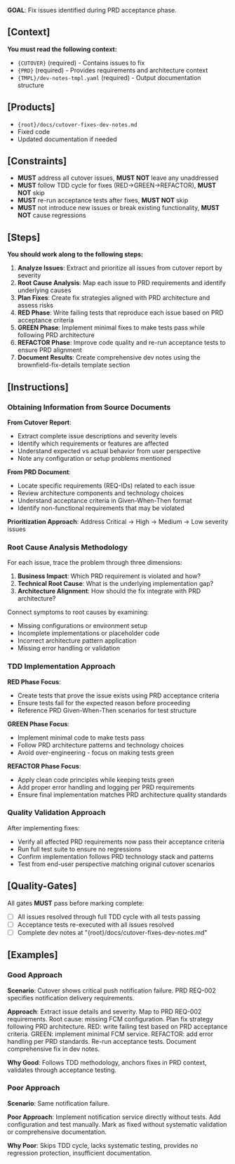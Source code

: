 **GOAL**: Fix issues identified during PRD acceptance phase.

## [Context]
**You must read the following context:**
- `{CUTOVER}` (required) - Contains issues to fix
- `{PRD}` (required) - Provides requirements and architecture context  
- `{TMPL}/dev-notes-tmpl.yaml` (required) - Output documentation structure

## [Products]
- `{root}/docs/cutover-fixes-dev-notes.md`
- Fixed code
- Updated documentation if needed

## [Constraints]
- **MUST** address all cutover issues, **MUST NOT** leave any unaddressed
- **MUST** follow TDD cycle for fixes (RED→GREEN→REFACTOR), **MUST NOT** skip
- **MUST** re-run acceptance tests after fixes, **MUST NOT** skip
- **MUST** not introduce new issues or break existing functionality, **MUST NOT** cause regressions

## [Steps]
**You should work along to the following steps:**
1. **Analyze Issues**: Extract and prioritize all issues from cutover report by severity
2. **Root Cause Analysis**: Map each issue to PRD requirements and identify underlying causes
3. **Plan Fixes**: Create fix strategies aligned with PRD architecture and assess risks
4. **RED Phase**: Write failing tests that reproduce each issue based on PRD acceptance criteria
5. **GREEN Phase**: Implement minimal fixes to make tests pass while following PRD architecture
6. **REFACTOR Phase**: Improve code quality and re-run acceptance tests to ensure PRD alignment
7. **Document Results**: Create comprehensive dev notes using the brownfield-fix-details template section

## [Instructions]

### Obtaining Information from Source Documents

**From Cutover Report**:
- Extract complete issue descriptions and severity levels
- Identify which requirements or features are affected
- Understand expected vs actual behavior from user perspective
- Note any configuration or setup problems mentioned

**From PRD Document**:
- Locate specific requirements (REQ-IDs) related to each issue
- Review architecture components and technology choices
- Understand acceptance criteria in Given-When-Then format
- Identify non-functional requirements that may be violated

**Prioritization Approach**: Address Critical → High → Medium → Low severity issues

### Root Cause Analysis Methodology

For each issue, trace the problem through three dimensions:
1. **Business Impact**: Which PRD requirement is violated and how?
2. **Technical Root Cause**: What is the underlying implementation gap?
3. **Architecture Alignment**: How should the fix integrate with PRD architecture?

Connect symptoms to root causes by examining:
- Missing configurations or environment setup
- Incomplete implementations or placeholder code
- Incorrect architecture pattern application
- Missing error handling or validation

### TDD Implementation Approach

**RED Phase Focus**: 
- Create tests that prove the issue exists using PRD acceptance criteria
- Ensure tests fail for the expected reason before proceeding
- Reference PRD Given-When-Then scenarios for test structure

**GREEN Phase Focus**:
- Implement minimal code to make tests pass
- Follow PRD architecture patterns and technology choices
- Avoid over-engineering - focus on making tests green

**REFACTOR Phase Focus**:
- Apply clean code principles while keeping tests green
- Add proper error handling and logging per PRD requirements
- Ensure final implementation matches PRD architecture quality standards

### Quality Validation Approach

After implementing fixes:
- Verify all affected PRD requirements now pass their acceptance criteria
- Run full test suite to ensure no regressions
- Confirm implementation follows PRD technology stack and patterns
- Test from end-user perspective matching original cutover scenarios

## [Quality-Gates]
All gates **MUST** pass before marking complete:
- [ ] All issues resolved through full TDD cycle with all tests passing
- [ ] Acceptance tests re-executed with all issues resolved  
- [ ] Complete dev notes at "{root}/docs/cutover-fixes-dev-notes.md"

## [Examples]

### Good Approach
**Scenario**: Cutover shows critical push notification failure. PRD REQ-002 specifies notification delivery requirements.

**Approach**: Extract issue details and severity. Map to PRD REQ-002 requirements. Root cause: missing FCM configuration. Plan fix strategy following PRD architecture. RED: write failing test based on PRD acceptance criteria. GREEN: implement minimal FCM service. REFACTOR: add error handling per PRD standards. Re-run acceptance tests. Document comprehensive fix in dev notes.

**Why Good**: Follows TDD methodology, anchors fixes in PRD context, validates through acceptance testing.

### Poor Approach  
**Scenario**: Same notification failure.

**Poor Approach**: Implement notification service directly without tests. Add configuration and test manually. Mark as fixed without systematic validation or comprehensive documentation.

**Why Poor**: Skips TDD cycle, lacks systematic testing, provides no regression protection, insufficient documentation.
